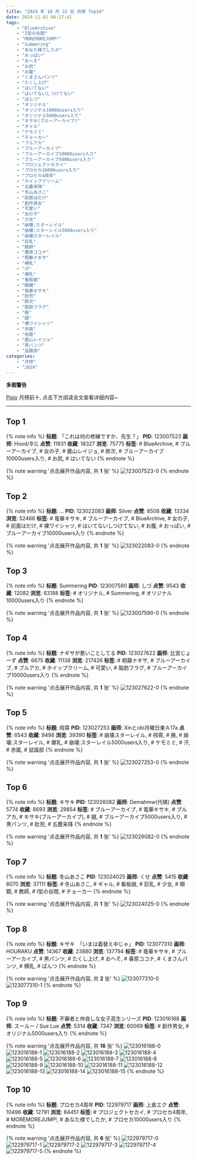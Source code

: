 ```yaml
---
title: "2024 年 10 月 31 日 月榜 Top10"
date: 2024-11-02 06:27:42
tags:
    - "BlueArchive"
    - "I型の谷間"
    - "MOREMOREJUMP!"
    - "Summering"
    - "あなた様でしたか"
    - "おっぱい"
    - "おへそ"
    - "お尻"
    - "お腹"
    - "くまさんパンツ"
    - "たくし上げ"
    - "はいてない"
    - "はいてないしつけてない"
    - "ぱんつ"
    - "オリジナル"
    - "オリジナル10000users入り"
    - "オリジナル5000users入り"
    - "キサキ(ブルーアーカイブ)"
    - "ギャル"
    - "ケモミミ"
    - "チョーカー"
    - "ブルアカ"
    - "ブルーアーカイブ"
    - "ブルーアーカイブ10000users入り"
    - "ブルーアーカイブ5000users入り"
    - "プロジェクトセカイ"
    - "プロセカ10000users入り"
    - "プロセカ4周年"
    - "ホイップクリーム"
    - "五塵来降"
    - "冬山あさこ"
    - "前面はだけ"
    - "創作男女"
    - "可愛い"
    - "女の子"
    - "少女"
    - "崩壊:スターレイル"
    - "崩壊:スターレイル5000users入り"
    - "崩壊スターレイル"
    - "巨乳"
    - "教師"
    - "春原ココナ"
    - "桐藤ナギサ"
    - "横乳"
    - "汗"
    - "爆乳"
    - "看板娘"
    - "眼鏡"
    - "竜華キサキ"
    - "肚兜"
    - "胖次"
    - "脂肪フラグ"
    - "腋"
    - "腿"
    - "裸ワイシャツ"
    - "赤面"
    - "飛霄"
    - "鹿山レイジョ"
    - "黒パンツ"
    - "鼠蹊部"
categories:
    - "月榜"
    - "2024"
---
```


<i class="fa fa-triangle-exclamation"></i>**多图警告**<i class="fa fa-triangle-exclamation"></i>

[Pixiv](https://www.pixiv.net/) 月榜前十, 点击下方阅读全文查看详细内容~

<!-- more -->

---

## Top 1

{% note info %}
**标题**: 「これは何の修練ですか、先生？」
**PID**: 123007523 **画师**: Hood/후드
**点赞**: 11931 **收藏**: 18327 **浏览**: 75775
**标签**: # BlueArchive, # ブルーアーカイブ, # 女の子, # 鹿山レイジョ, # 胖次, # ブルーアーカイブ10000users入り, # お尻, # はいてない
{% endnote %}

{% note warning '点击展开作品内容, 共 **1** 张' %}
![123007523-0](https://i.pixiv.re/img-original/img/2024/10/04/00/00/17/123007523_p0.png)
{% endnote %}

## Top 2

{% note info %}
**标题**: ...
**PID**: 123022083 **画师**: Silver
**点赞**: 8508 **收藏**: 13334 **浏览**: 52468
**标签**: # 竜華キサキ, # ブルーアーカイブ, # BlueArchive, # 女の子, # 前面はだけ, # 裸ワイシャツ, # はいてないしつけてない, # お腹, # おっぱい, # ブルーアーカイブ10000users入り
{% endnote %}

{% note warning '点击展开作品内容, 共 **1** 张' %}
![123022083-0](https://i.pixiv.re/img-original/img/2024/10/04/15/48/32/123022083_p0.jpg)
{% endnote %}

## Top 3

{% note info %}
**标题**: Summering
**PID**: 123007590 **画师**: しづ
**点赞**: 9543 **收藏**: 12082 **浏览**: 83188
**标签**: # オリジナル, # Summering, # オリジナル10000users入り
{% endnote %}

{% note warning '点击展开作品内容, 共 **1** 张' %}
![123007590-0](https://i.pixiv.re/img-original/img/2024/10/04/00/00/30/123007590_p0.png)
{% endnote %}

## Top 4

{% note info %}
**标题**: ナギサが悪いことしてる
**PID**: 123027622 **画师**: 比宮じょーず
**点赞**: 6675 **收藏**: 11138 **浏览**: 217426
**标签**: # 桐藤ナギサ, # ブルーアーカイブ, # ブルアカ, # ホイップクリーム, # 可愛い, # 脂肪フラグ, # ブルーアーカイブ10000users入り
{% endnote %}

{% note warning '点击展开作品内容, 共 **1** 张' %}
![123027622-0](https://i.pixiv.re/img-original/img/2024/10/04/19/45/40/123027622_p0.png)
{% endnote %}

## Top 5

{% note info %}
**标题**: 飛霄
**PID**: 123027253 **画师**: Xinとobi月曜日東Ａ17a
**点赞**: 6543 **收藏**: 9498 **浏览**: 39390
**标签**: # 崩壊スターレイル, # 飛霄, # 腋, # 崩壊:スターレイル, # 爆乳, # 崩壊:スターレイル5000users入り, # ケモミミ, # 汗, # 赤面, # 鼠蹊部
{% endnote %}

{% note warning '点击展开作品内容, 共 **1** 张' %}
![123027253-0](https://i.pixiv.re/img-original/img/2024/10/04/19/30/03/123027253_p0.jpg)
{% endnote %}

## Top 6

{% note info %}
**标题**: キサキ
**PID**: 123026082 **画师**: Demahmw(代碼)
**点赞**: 5774 **收藏**: 8693 **浏览**: 29854
**标签**: # ブルーアーカイブ, # 竜華キサキ, # ブルアカ, # キサキ(ブルーアーカイブ), # 腿, # ブルーアーカイブ5000users入り, # 黒パンツ, # 肚兜, # 五塵来降
{% endnote %}

{% note warning '点击展开作品内容, 共 **1** 张' %}
![123026082-0](https://i.pixiv.re/img-original/img/2024/10/04/18/49/27/123026082_p0.jpg)
{% endnote %}

## Top 7

{% note info %}
**标题**: 冬山あさこ
**PID**: 123024025 **画师**: くせ
**点赞**: 5415 **收藏**: 8070 **浏览**: 37111
**标签**: # 冬山あさこ, # ギャル, # 看板娘, # 巨乳, # 少女, # 眼鏡, # 教師, # I型の谷間, # チョーカー
{% endnote %}

{% note warning '点击展开作品内容, 共 **1** 张' %}
![123024025-0](https://i.pixiv.re/img-original/img/2024/10/04/17/30/01/123024025_p0.png)
{% endnote %}

## Top 8

{% note info %}
**标题**: キサキ　「いまは着替え中じゃ」
**PID**: 123077310 **画师**: HOURAKU
**点赞**: 14367 **收藏**: 23880 **浏览**: 137794
**标签**: # 竜華キサキ, # ブルーアーカイブ, # 黒パンツ, # たくし上げ, # おへそ, # 春原ココナ, # くまさんパンツ, # 横乳, # ぱんつ
{% endnote %}

{% note warning '点击展开作品内容, 共 **2** 张' %}
![123077310-0](https://i.pixiv.re/img-original/img/2024/10/06/08/00/04/123077310_p0.jpg)
![123077310-1](https://i.pixiv.re/img-original/img/2024/10/06/08/00/04/123077310_p1.jpg)
{% endnote %}

## Top 9

{% note info %}
**标题**: 不審者と仲良しな女子高生シリーズ
**PID**: 123016188 **画师**: スールー / Sue Lue
**点赞**: 5314 **收藏**: 7347 **浏览**: 60069
**标签**: # 創作男女, # オリジナル5000users入り
{% endnote %}

{% note warning '点击展开作品内容, 共 **16** 张' %}
![123016188-0](https://i.pixiv.re/img-original/img/2024/10/04/08/53/09/123016188_p0.jpg)
![123016188-1](https://i.pixiv.re/img-original/img/2024/10/04/08/53/09/123016188_p1.jpg)
![123016188-2](https://i.pixiv.re/img-original/img/2024/10/04/08/53/09/123016188_p2.jpg)
![123016188-3](https://i.pixiv.re/img-original/img/2024/10/04/08/53/09/123016188_p3.jpg)
![123016188-4](https://i.pixiv.re/img-original/img/2024/10/04/08/53/09/123016188_p4.jpg)
![123016188-5](https://i.pixiv.re/img-original/img/2024/10/04/08/53/09/123016188_p5.jpg)
![123016188-6](https://i.pixiv.re/img-original/img/2024/10/04/08/53/09/123016188_p6.jpg)
![123016188-7](https://i.pixiv.re/img-original/img/2024/10/04/08/53/09/123016188_p7.jpg)
![123016188-8](https://i.pixiv.re/img-original/img/2024/10/04/08/53/09/123016188_p8.jpg)
![123016188-9](https://i.pixiv.re/img-original/img/2024/10/04/08/53/09/123016188_p9.jpg)
![123016188-10](https://i.pixiv.re/img-original/img/2024/10/04/08/53/09/123016188_p10.jpg)
![123016188-11](https://i.pixiv.re/img-original/img/2024/10/04/08/53/09/123016188_p11.jpg)
![123016188-12](https://i.pixiv.re/img-original/img/2024/10/04/08/53/09/123016188_p12.jpg)
![123016188-13](https://i.pixiv.re/img-original/img/2024/10/04/08/53/09/123016188_p13.jpg)
![123016188-14](https://i.pixiv.re/img-original/img/2024/10/04/08/53/09/123016188_p14.jpg)
![123016188-15](https://i.pixiv.re/img-original/img/2024/10/04/08/53/09/123016188_p15.jpg)
{% endnote %}

## Top 10

{% note info %}
**标题**: プロセカ4周年
**PID**: 122979717 **画师**: 上倉エク
**点赞**: 10496 **收藏**: 12791 **浏览**: 64451
**标签**: # プロジェクトセカイ, # プロセカ4周年, # MOREMOREJUMP!, # あなた様でしたか, # プロセカ10000users入り
{% endnote %}

{% note warning '点击展开作品内容, 共 **6** 张' %}
![122979717-0](https://i.pixiv.re/img-original/img/2024/10/03/00/01/48/122979717_p0.jpg)
![122979717-1](https://i.pixiv.re/img-original/img/2024/10/03/00/01/48/122979717_p1.jpg)
![122979717-2](https://i.pixiv.re/img-original/img/2024/10/03/00/01/48/122979717_p2.jpg)
![122979717-3](https://i.pixiv.re/img-original/img/2024/10/03/00/01/48/122979717_p3.jpg)
![122979717-4](https://i.pixiv.re/img-original/img/2024/10/03/00/01/48/122979717_p4.jpg)
![122979717-5](https://i.pixiv.re/img-original/img/2024/10/03/00/01/48/122979717_p5.jpg)
{% endnote %}
